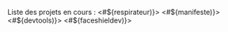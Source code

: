 Liste des projets en cours : 
<#${respirateur)}> 
<#${manifeste)}>
<#${devtools)}>
<#${faceshieldev)}>
